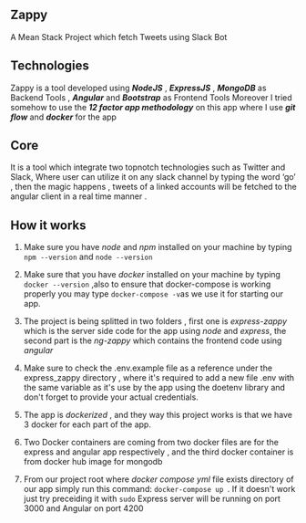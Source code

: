 ## Zappy
A Mean Stack Project which fetch Tweets using Slack Bot

## Technologies
Zappy is a tool developed using _**NodeJS**_ , _**ExpressJS**_ , _**MongoDB**_ as Backend Tools , _**Angular**_ and _**Bootstrap**_ as Frontend Tools 
Moreover I tried somehow to use the _**12 factor app methodology**_ on this app where I use _**git flow**_ and _**docker**_ for the app

## Core
It is a tool which integrate two topnotch technologies such as Twitter and Slack, Where user can utilize it on any slack channel by typing the word ‘go’ , then the magic happens , tweets of a linked accounts will be fetched to the angular client in a real time manner .


## How it works
1. Make sure you have _node_ and _npm_ installed on your machine by typing ```npm --version``` and ```node --version```
 
2. Make sure that you have _docker_ installed on your machine by typing ``` docker --version``` ,also to ensure that docker-compose is working properly you may type ```docker-compose -v```as we use it for starting our app. 

3. The project is being splitted in two folders , first one is _express-zappy_ which is the server side code for the app using _node_ and _express_, the second part is the _ng-zappy_ which contains the frontend code using _angular_

4. Make sure to check the .env.example file as a reference under the express_zappy directory , where it's required to add a new file .env with the same variable as it's use by the app using the doetenv library and don't forget to provide your actual credentials. 

5. The app is _dockerized_ , and they way this project works is that we have 3 docker for each part of the app.

6. Two Docker containers are coming from two docker files are for the express and angular app respectively , and the third docker container is from docker hub image for mongodb

7. From our project root where _docker compose yml_ file exists directory of our app simply run this command: ```docker-compose up ```. If it doesn't work just try preceiding it with ```sudo``` Express server will be running on port 3000 and Angular on port 4200